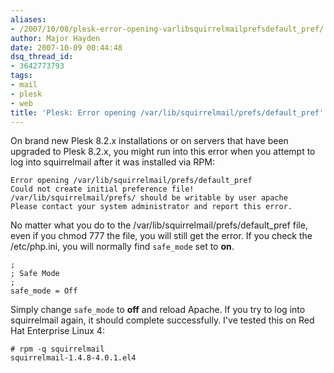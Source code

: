 ```yaml
---
aliases:
- /2007/10/08/plesk-error-opening-varlibsquirrelmailprefsdefault_pref/
author: Major Hayden
date: 2007-10-09 00:44:48
dsq_thread_id:
- 3642773793
tags:
- mail
- plesk
- web
title: 'Plesk: Error opening /var/lib/squirrelmail/prefs/default_pref'
---
```


On brand new Plesk 8.2.x installations or on servers that have been upgraded to Plesk 8.2.x, you might run into this error when you attempt to log into squirrelmail after it was installed via RPM:

```
Error opening /var/lib/squirrelmail/prefs/default_pref
Could not create initial preference file!
/var/lib/squirrelmail/prefs/ should be writable by user apache
Please contact your system administrator and report this error.
```

No matter what you do to the /var/lib/squirrelmail/prefs/default_pref file, even if you chmod 777 the file, you will still get the error. If you check the /etc/php.ini, you will normally find `safe_mode` set to **on**.

```
;
; Safe Mode
;
safe_mode = Off
```

Simply change `safe_mode` to **off** and reload Apache. If you try to log into squirrelmail again, it should complete successfully. I've tested this on Red Hat Enterprise Linux 4:

```
# rpm -q squirrelmail
squirrelmail-1.4.8-4.0.1.el4
```
